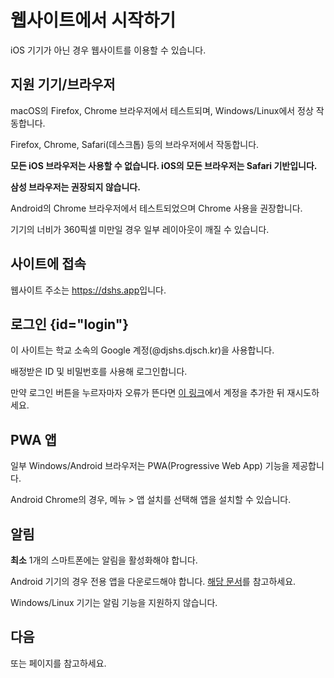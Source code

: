 # 웹사이트에서 시작하기
iOS 기기가 아닌 경우 웹사이트를 이용할 수 있습니다.

## 지원 기기/브라우저
<tabs>
<tab title="데스크톱">
<p>
macOS의 Firefox, Chrome 브라우저에서 테스트되며, Windows/Linux에서 정상 작동합니다.
</p>
<p>
Firefox, Chrome, Safari(데스크톱) 등의 브라우저에서 작동합니다.
</p>
</tab>
<tab title="모바일">
<p><b>모든 iOS 브라우저는 사용할 수 없습니다. iOS의 모든 브라우저는 Safari 기반입니다.</b></p>
<p>
<b>삼성 브라우저는 권장되지 않습니다.</b>
</p>
<p>
Android의 Chrome 브라우저에서 테스트되었으며 Chrome 사용을 권장합니다.
</p>
<p>
기기의 너비가 360픽셀 미만일 경우 일부 레이아웃이 깨질 수 있습니다.
</p>
</tab>
</tabs>

## 사이트에 접속
웹사이트 주소는 <https://dshs.app>입니다.

## 로그인 {id="login"}
이 사이트는 학교 소속의 Google 계정(@djshs.djsch.kr)을 사용합니다.

배정받은 ID 및 비밀번호를 사용해 로그인합니다.

만약 로그인 버튼을 누르자마자 오류가 뜬다면 [이 링크](https://accounts.google.com/AddSession)에서 계정을 추가한 뒤 재시도하세요.

## PWA 앱
일부 Windows/Android 브라우저는 PWA(Progressive Web App) 기능을 제공합니다.

Android Chrome의 경우, 메뉴 > 앱 설치를 선택해 앱을 설치할 수 있습니다.


## 알림
**최소** 1개의 스마트폰에는 알림을 활성화해야 합니다.

Android 기기의 경우 전용 앱을 다운로드해야 합니다. [해당 문서](android_app.md)를 참고하세요.

Windows/Linux 기기는 알림 기능을 지원하지 않습니다.

## 다음
[](student.md) 또는 [](teacher.md) 페이지를 참고하세요.